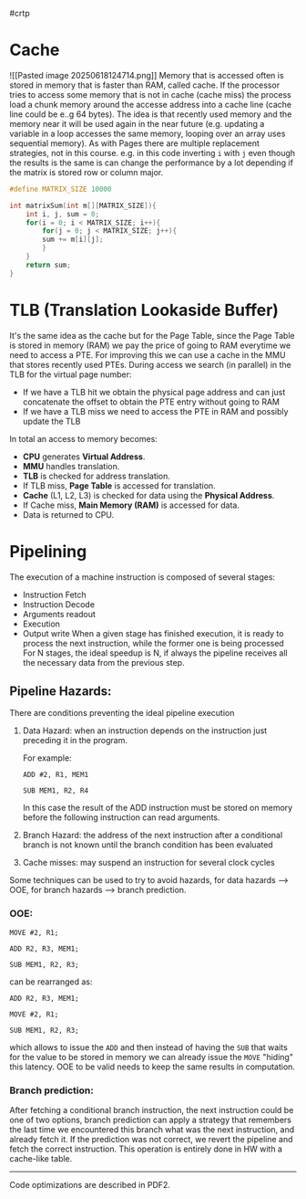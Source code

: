 #crtp 
# Cache
![[Pasted image 20250618124714.png]]
Memory that is accessed often is stored in memory that is faster than RAM, called cache.
If the processor tries to access some memory that is not in cache (cache miss) the process load a chunk memory around the accesse address into a cache line (cache line could be e..g 64 bytes). The idea is that recently used memory and the memory near it will be used again in the near future (e.g. updating a variable in a loop accesses the same memory, looping over an array uses sequential memory).
As with Pages there are multiple replacement strategies, not in this course.
e.g. in this code inverting `i` with `j` even though the results is the same is can change the performance by a lot depending if the matrix is stored row or column major.
```cpp
#define MATRIX_SIZE 10000

int matrixSum(int m[][MATRIX_SIZE]){
	int i, j, sum = 0;
	for(i = 0; i < MATRIX_SIZE; i++){
		for(j = 0; j < MATRIX_SIZE; j++){
		sum += m[i][j];
		}
	}
	return sum;
}
```
# TLB (Translation Lookaside Buffer)
It's the same idea as the cache but for the Page Table, since the Page Table is stored in memory (RAM) we pay the price of going to RAM everytime we need to access a PTE. For improving this we can use a cache in the MMU that stores recently used PTEs.
During access we search (in parallel) in the TLB for the virtual page number:
* If we have a TLB hit we obtain the physical page address and can just concatenate the offset to obtain the PTE entry without going to RAM
* If we have a TLB miss we need to access the PTE in RAM and possibly update the TLB

In total an access to memory becomes:
- **CPU** generates **Virtual Address**.
- **MMU** handles translation.
- **TLB** is checked for address translation.
- If TLB miss, **Page Table** is accessed for translation.
- **Cache** (L1, L2, L3) is checked for data using the **Physical Address**.
- If Cache miss, **Main Memory (RAM)** is accessed for data.
- Data is returned to CPU.
# Pipelining

The execution of a machine instruction is composed of several stages:
* Instruction Fetch
* Instruction Decode
* Arguments readout
* Execution
* Output write
 When a given stage has finished execution, it is ready to process the next instruction, while the former one is being processed
 For N stages, the ideal speedup is N, if always the pipeline receives all the necessary data from the previous step.

## Pipeline Hazards: 
There are conditions preventing the ideal pipeline execution
1. Data Hazard: when an instruction depends on the instruction just preceding it in the program. 

	For example:
	```armasm
	ADD #2, R1, MEM1
	
	SUB MEM1, R2, R4
	```
	
	In this case the result of the ADD instruction must be stored on memory before the following instruction can read arguments.

2. Branch Hazard: the address of the next instruction after a conditional branch is not known until the branch condition has been evaluated

3. Cache misses: may suspend an instruction for several clock cycles

Some techniques can be used to try to avoid hazards, for data hazards --> OOE, for branch hazards --> branch prediction.

### OOE:

```armasm
MOVE #2, R1;

ADD R2, R3, MEM1;

SUB MEM1, R2, R3;
```
can be rearranged as:
```armasm
ADD R2, R3, MEM1;

MOVE #2, R1;

SUB MEM1, R2, R3;
```

which allows to issue the `ADD` and then instead of having  the `SUB` that waits for the value to be stored in memory we can already issue the `MOVE` "hiding" this latency. OOE to be valid needs to keep the same results in computation.

### Branch prediction:
After fetching a conditional branch instruction, the next instruction could be one of two options, branch prediction can apply a strategy that remembers the last time we encountered this branch what was the next instruction, and already fetch it.
If the prediction was not correct, we revert the pipeline and fetch the correct instruction.
This operation is entirely done in HW with a cache-like table.

---
Code optimizations are described in PDF2.
